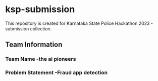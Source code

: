 # ksp-submission
This repository is created for Karnataka State Police Hackathon 2023 - submission collection. 
## Team Information
### Team Name -the ai pioneers
### Problem Statement -Fraud app detection
